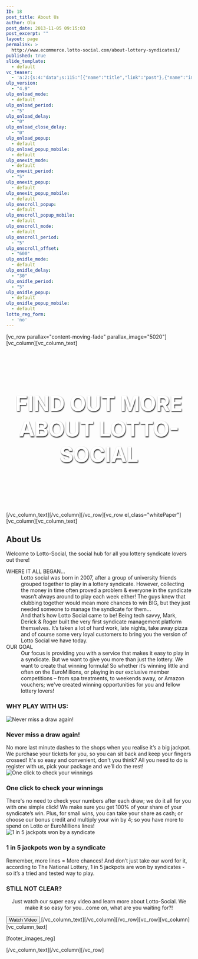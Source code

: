 ```yaml
---
ID: 18
post_title: About Us
author: Olu
post_date: 2013-11-05 09:15:03
post_excerpt: ""
layout: page
permalink: >
  http://www.ecommerce.lotto-social.com/about-lottery-syndicates1/
published: true
slide_template:
  - default
vc_teaser:
  - 'a:2:{s:4:"data";s:115:"[{"name":"title","link":"post"},{"name":"image","image":"featured","link":"none"},{"name":"text","mode":"excerpt"}]";s:7:"bgcolor";s:0:"";}'
ulp_version:
  - "4.9"
ulp_onload_mode:
  - default
ulp_onload_period:
  - "5"
ulp_onload_delay:
  - "0"
ulp_onload_close_delay:
  - "0"
ulp_onload_popup:
  - default
ulp_onload_popup_mobile:
  - default
ulp_onexit_mode:
  - default
ulp_onexit_period:
  - "5"
ulp_onexit_popup:
  - default
ulp_onexit_popup_mobile:
  - default
ulp_onscroll_popup:
  - default
ulp_onscroll_popup_mobile:
  - default
ulp_onscroll_mode:
  - default
ulp_onscroll_period:
  - "5"
ulp_onscroll_offset:
  - "600"
ulp_onidle_mode:
  - default
ulp_onidle_delay:
  - "30"
ulp_onidle_period:
  - "5"
ulp_onidle_popup:
  - default
ulp_onidle_popup_mobile:
  - default
lotto_reg_form:
  - 'no'
---
```

[vc_row parallax="content-moving-fade" parallax_image="5020"][vc_column][vc_column_text]
<p style="text-align: center; color: #fff; margin-top: 120px; margin-bottom: 120px; font-size: 57px; font-weight: 900; text-shadow: 1px 2px 3px #000;"><strong>FIND OUT MORE ABOUT
LOTTO-SOCIAL</strong></p>
[/vc_column_text][/vc_column][/vc_row][vc_row el_class="whitePaper"][vc_column][vc_column_text]
<div class="container-fluid">
<div class="row">
<div class="col-md-12">
<h2 class="bold blue">About Us</h2>
Welcome to Lotto-Social, the social hub for all you lottery syndicate lovers out there!

<dl><dt>WHERE IT ALL BEGAN...</dt><dd>Lotto social was born in 2007, after a group of university friends grouped together to play in a lottery syndicate. However, collecting the money in time often proved a problem &amp; everyone in the syndicate wasn’t always around to play each week either! The guys knew that clubbing together would mean more chances to win BIG, but they just needed someone to manage the syndicate for them…

</dd><dd>And that’s how Lotto Social came to be! Being tech savvy, Mark, Derick &amp; Roger built the very first syndicate management platform themselves. It’s taken a lot of hard work, late nights, take away pizza and of course some very loyal customers to bring you the version of Lotto Social we have today.

</dd><dd></dd><dt>OUR GOAL</dt><dd>Our focus is providing you with a service that makes it easy to play in a syndicate. But we want to give you more than just the lottery. We want to create that winning formula! So whether it’s winning little and often on the EuroMillions, or playing in our exclusive member competitions – from spa treatments, to weekends away, or Amazon vouchers; we've created winning opportunities for you and fellow lottery lovers!</dd></dl></div>
</div>
</div>
<h3 class="text-center">WHY PLAY WITH US:</h3>
<div class="row">
<div class="col-md-4">
<div class="thumbnail">

<img src="https://imageupdater.s3.amazonaws.com/ls/ab003.jpg" alt="Never miss a draw again!" />
<div class="caption">
<h3>Never miss a draw again!</h3>
No more last minute dashes to the shops when you realise it’s a big jackpot. We purchase your tickets for you, so you can sit back and keep your fingers crossed! It's so easy and convenient, don't you think? All you need to do is register with us, pick your package and we’ll do the rest!

</div>
</div>
</div>
<div class="col-md-4">
<div class="thumbnail">

<img src="https://imageupdater.s3.amazonaws.com/ls/ab001.jpg" alt="One click to check your winnings" />
<div class="caption">
<h3>One click to check your winnings</h3>
There's no need to check your numbers after each draw; we do it all for you with one simple click! We make sure you get 100% of your share of your syndicate’s win. Plus, for small wins, you can take your share as cash; or choose our bonus credit and multiply your win by 4; so you have more to spend on Lotto or EuroMillions lines!

</div>
</div>
</div>
<div class="col-md-4">
<div class="thumbnail">

<img src="https://imageupdater.s3.amazonaws.com/ls/ab002.jpg" alt="1 in 5 jackpots won by a syndicate" />
<div class="caption">
<h3>1 in 5 jackpots won by a syndicate</h3>
Remember, more lines = More chances! And don’t just take our word for it, according to The National Lottery, 1 in 5 jackpots are won by syndicates - so it’s a tried and tested way to play.

</div>
</div>
</div>
</div>
<h3 class="text-center">STILL NOT CLEAR?</h3>
<p style="text-align: center;">Just watch our super easy video and learn more about Lotto-Social. We make it so easy for you…come on, what are you waiting for?!</p>
<a class="wistia-popover[height=360,playerColor=7b796a,width=640]" href="//fast.wistia.net/embed/iframe/acr33o7op8?popover=true"><button class="btn btn-link btn-block btn-default" type="button">
Watch Video
</button>
</a>
<script src="//fast.wistia.com/assets/external/popover-v1.js"></script>[/vc_column_text][/vc_column][/vc_row][vc_row][vc_column][vc_column_text]

[footer_images_reg]

[/vc_column_text][/vc_column][/vc_row]